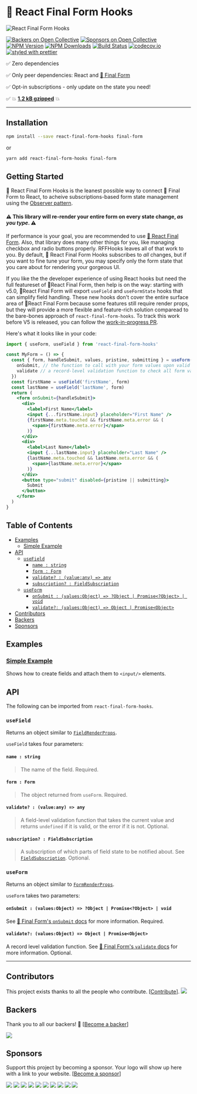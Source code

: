 # 🏁 React Final Form Hooks

![React Final Form Hooks](banner.png)

[![Backers on Open Collective](https://opencollective.com/final-form/backers/badge.svg)](#backers) [![Sponsors on Open Collective](https://opencollective.com/final-form/sponsors/badge.svg)](#sponsors) [![NPM Version](https://img.shields.io/npm/v/react-final-form-hooks.svg?style=flat)](https://www.npmjs.com/package/react-final-form-hooks)
[![NPM Downloads](https://img.shields.io/npm/dm/react-final-form-hooks.svg?style=flat)](https://www.npmjs.com/package/react-final-form-hooks)
[![Build Status](https://travis-ci.org/final-form/react-final-form-hooks.svg?branch=master)](https://travis-ci.org/final-form/react-final-form-hooks)
[![codecov.io](https://codecov.io/gh/final-form/react-final-form-hooks/branch/master/graph/badge.svg)](https://codecov.io/gh/final-form/react-final-form-hooks)
[![styled with prettier](https://img.shields.io/badge/styled_with-prettier-ff69b4.svg)](https://github.com/prettier/prettier)

✅ Zero dependencies

✅ Only peer dependencies: React and
[🏁 Final Form](https://github.com/final-form/final-form#-final-form)

✅ Opt-in subscriptions - only update on the state you need!

✅ 💥 [**1.2 kB gzipped**](https://bundlephobia.com/result?p=react-final-form-hooks) 💥

---

## Installation

```bash
npm install --save react-final-form-hooks final-form
```

or

```bash
yarn add react-final-form-hooks final-form
```

## Getting Started

🏁 React Final Form Hooks is the leanest possible way to connect 🏁 Final Form to React, to acheive subscriptions-based form state management using the [Observer pattern](https://en.wikipedia.org/wiki/Observer_pattern).

#### ⚠️ This library will re-render your entire form on every state change, _as you type_. ⚠️

If performance is your goal, you are recommended to use [🏁 React Final Form](https://github.com/final-form/react-final-form). Also, that library does many other things for you, like managing checkbox and radio buttons properly. RFFHooks leaves all of that work to you. By default, 🏁 React Final Form Hooks subscribes to _all_ changes, but if you want to fine tune your form, you may specify only the form state that you care about for rendering your gorgeous UI.

If you like the the developer experience of using React hooks but need the full featureset of 🏁React Final Form, then help is on the way: starting with v5.0, 🏁React Final Form will export `useField` and `useFormState` hooks that can simplify field handling. These new hooks don't cover the entire surface area of 🏁React Final Form because some features still require render props, but they will provide a more flexible and feature-rich solution comparead to the bare-bones approach of `react-final-form-hooks`. To track this work before V5 is released, you can follow the [work-in-progress PR](https://github.com/final-form/react-final-form/pull/467).

Here's what it looks like in your code:

```jsx
import { useForm, useField } from 'react-final-form-hooks'

const MyForm = () => {
  const { form, handleSubmit, values, pristine, submitting } = useForm({
    onSubmit, // the function to call with your form values upon valid submit
    validate // a record-level validation function to check all form values
  })
  const firstName = useField('firstName', form)
  const lastName = useField('lastName', form)
  return (
    <form onSubmit={handleSubmit}>
      <div>
        <label>First Name</label>
        <input {...firstName.input} placeholder="First Name" />
        {firstName.meta.touched && firstName.meta.error && (
          <span>{firstName.meta.error}</span>
        )}
      </div>
      <div>
        <label>Last Name</label>
        <input {...lastName.input} placeholder="Last Name" />
        {lastName.meta.touched && lastName.meta.error && (
          <span>{lastName.meta.error}</span>
        )}
      </div>
      <button type="submit" disabled={pristine || submitting}>
        Submit
      </button>
    </form>
  )
}
```

## Table of Contents

<!-- START doctoc generated TOC please keep comment here to allow auto update -->
<!-- DON'T EDIT THIS SECTION, INSTEAD RE-RUN doctoc TO UPDATE -->
<!-- DON'T EDIT THIS SECTION, INSTEAD RE-RUN doctoc TO UPDATE -->

- [Examples](#examples)
  - [Simple Example](#simple-example)
- [API](#api)
  - [`useField`](#usefield)
    - [`name : string`](#name--string)
    - [`form : Form`](#form--form)
    - [`validate? : (value:any) => any`](#validate--valueany--any)
    - [`subscription? : FieldSubscription`](#subscription--fieldsubscription)
  - [`useForm`](#useform)
    - [`onSubmit : (values:Object) => ?Object | Promise<?Object> | void`](#onsubmit--valuesobject--object--promiseobject--void)
    - [`validate?: (values:Object) => Object | Promise<Object>`](#validate-valuesobject--object--promiseobject)
- [Contributors](#contributors)
- [Backers](#backers)
- [Sponsors](#sponsors)

<!-- END doctoc generated TOC please keep comment here to allow auto update -->

## Examples

### [Simple Example](https://codesandbox.io/s/r4j042m694)

Shows how to create fields and attach them to `<input/>` elements.

## API

The following can be imported from `react-final-form-hooks`.

### `useField`

Returns an object similar to [`FieldRenderProps`](https://github.com/final-form/react-final-form#fieldrenderprops).

`useField` takes four parameters:

#### `name : string`

> The name of the field. Required.

#### `form : Form`

> The object returned from `useForm`. Required.

#### `validate? : (value:any) => any`

> A field-level validation function that takes the current value and returns `undefined` if it is valid, or the error if it is not. Optional.

#### `subscription? : FieldSubscription`

> A subscription of which parts of field state to be notified about. See [`FieldSubscription`](https://github.com/final-form/final-form#fieldsubscription--string-boolean-). Optional.

### `useForm`

Returns an object similar to [`FormRenderProps`](https://github.com/final-form/react-final-form#formrenderprops).

`useForm` takes two parameters:

#### `onSubmit : (values:Object) => ?Object | Promise<?Object> | void`

See [🏁 Final Form's `onSubmit` docs](https://github.com/final-form/final-form#onsubmit-values-object-form-formapi-callback-errors-object--void--object--promiseobject--void) for more information. Required.

#### `validate?: (values:Object) => Object | Promise<Object>`

A record level validation function. See [🏁 Final Form's `validate` docs](https://github.com/final-form/final-form#validate-values-object--object--promiseobject) for more information. Optional.

---

## Contributors

This project exists thanks to all the people who contribute. [[Contribute](.github/CONTRIBUTING.md)].
<a href="https://github.com/final-form/react-final-form-hooks/graphs/contributors"><img src="https://opencollective.com/final-form/contributors.svg?width=890" /></a>

## Backers

Thank you to all our backers! 🙏 [[Become a backer](https://opencollective.com/final-form#backer)]

<a href="https://opencollective.com/final-form#backers" target="_blank"><img src="https://opencollective.com/final-form/backers.svg?width=890"></a>

## Sponsors

Support this project by becoming a sponsor. Your logo will show up here with a link to your website. [[Become a sponsor](https://opencollective.com/final-form#sponsor)]

<a href="https://opencollective.com/final-form/sponsor/0/website" target="_blank"><img src="https://opencollective.com/final-form/sponsor/0/avatar.svg"></a>
<a href="https://opencollective.com/final-form/sponsor/1/website" target="_blank"><img src="https://opencollective.com/final-form/sponsor/1/avatar.svg"></a>
<a href="https://opencollective.com/final-form/sponsor/2/website" target="_blank"><img src="https://opencollective.com/final-form/sponsor/2/avatar.svg"></a>
<a href="https://opencollective.com/final-form/sponsor/3/website" target="_blank"><img src="https://opencollective.com/final-form/sponsor/3/avatar.svg"></a>
<a href="https://opencollective.com/final-form/sponsor/4/website" target="_blank"><img src="https://opencollective.com/final-form/sponsor/4/avatar.svg"></a>
<a href="https://opencollective.com/final-form/sponsor/5/website" target="_blank"><img src="https://opencollective.com/final-form/sponsor/5/avatar.svg"></a>
<a href="https://opencollective.com/final-form/sponsor/6/website" target="_blank"><img src="https://opencollective.com/final-form/sponsor/6/avatar.svg"></a>
<a href="https://opencollective.com/final-form/sponsor/7/website" target="_blank"><img src="https://opencollective.com/final-form/sponsor/7/avatar.svg"></a>
<a href="https://opencollective.com/final-form/sponsor/8/website" target="_blank"><img src="https://opencollective.com/final-form/sponsor/8/avatar.svg"></a>
<a href="https://opencollective.com/final-form/sponsor/9/website" target="_blank"><img src="https://opencollective.com/final-form/sponsor/9/avatar.svg"></a>

